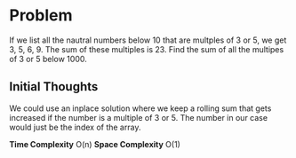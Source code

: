 # Problem
If we list all the nautral numbers below 10 that are multples of 3 or 5, we get 
3, 5, 6, 9. The sum of these multiples is 23. Find the sum of all the multipes 
of 3 or 5 below 1000.

## Initial Thoughts
We could use an inplace solution where we keep a rolling sum that gets
increased if the number is a multiple of 3 or 5. The number in our case
would just be the index of the array.

**Time Complexity** O(n)
**Space Complexity** O(1)